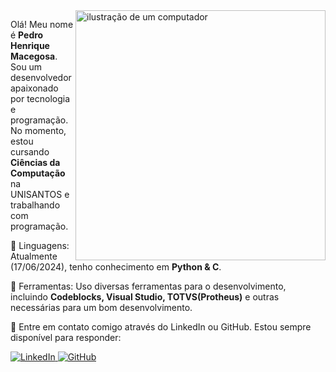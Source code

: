 <img src="https://raw.githubusercontent.com/MicaelliMedeiros/micaellimedeiros/master/image/computer-illustration.png" alt="ilustração de um computador" min-width="400px" max-width="400px" width="400px" align="right">

<p align="left"> 
  Olá! Meu nome é <strong>Pedro Henrique Macegosa</strong>. Sou um desenvolvedor apaixonado por tecnologia e programação.
  No momento, estou cursando <strong>Ciências da Computação</strong> na UNISANTOS e trabalhando com programação.
</p>

<p align="left">
  🦄 Linguagens: Atualmente (17/06/2024), tenho conhecimento em <strong>Python & C</strong>.
</p>

<p align="left">
  💼 Ferramentas: Uso diversas ferramentas para o desenvolvimento, incluindo <strong>Codeblocks, Visual Studio, TOTVS(Protheus)</strong> e outras necessárias para um bom desenvolvimento.
</p>

<p align="left">
  💌 Entre em contato comigo através do LinkedIn ou GitHub. Estou sempre disponível para responder:
</p>

<p align="left">
  <a href="https://www.linkedin.com/in/pedro-henrique-m-25763a220/" title="LinkedIn">
    <img src="https://img.shields.io/badge/-LinkedIn-0e76a8?style=flat-square&logo=Linkedin&logoColor=white" alt="LinkedIn"/>
  </a>
  <a href="https://github.com/CrazyOreo" title="GitHub">
    <img src="https://img.shields.io/badge/-GitHub-181717?style=flat-square&logo=github&logoColor=white" alt="GitHub"/>
  </a>
</p>
